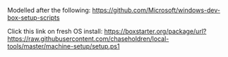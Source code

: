 Modelled after the following: https://github.com/Microsoft/windows-dev-box-setup-scripts

Click this link on fresh OS install:
https://boxstarter.org/package/url?https://raw.githubusercontent.com/chaseholdren/local-tools/master/machine-setup/setup.ps1
